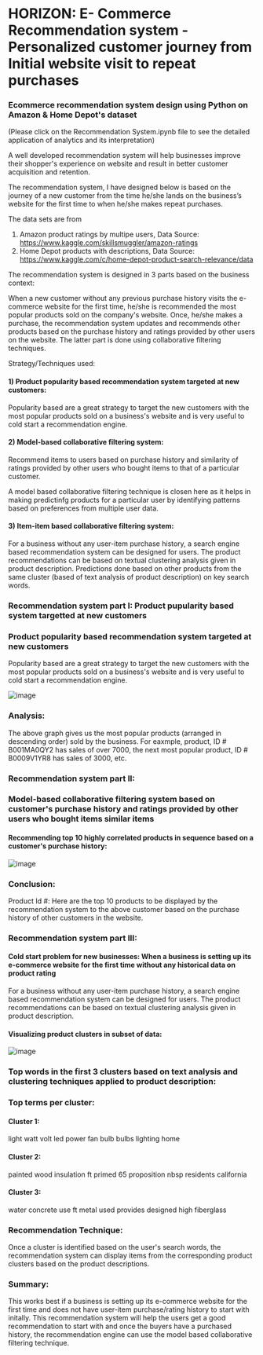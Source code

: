 # HORIZON: E- Commerce Recommendation system - Personalized customer journey from Initial website visit to repeat purchases
### Ecommerce recommendation system design using Python on Amazon & Home Depot's dataset

(Please click on the Recommendation System.ipynb file  to see the detailed application of analytics and its interpretation)

A well developed recommendation system will help businesses improve their shopper's experience on website and result in better customer acquisition and retention.

The recommendation system, I have designed below is based on the journey of a new customer from the time he/she lands on the business’s website for the first time to when he/she makes repeat purchases. 

The data sets are from
1. Amazon product ratings by multipe users, Data Source: https://www.kaggle.com/skillsmuggler/amazon-ratings
2. Home Depot products with descriptions, Data Source: https://www.kaggle.com/c/home-depot-product-search-relevance/data

The recommendation system is designed in 3 parts based on the business context:

When a new customer without any previous purchase history visits the e-commerce website for the first time, he/she is recommended the most popular products sold on the company's website. Once, he/she makes a purchase, the recommendation system updates and recommends other products based on the purchase history and ratings provided by other users on the website. The latter part is done using collaborative filtering techniques.

Strategy/Techniques used: 

#### 1) Product popularity based recommendation system targeted at new customers:

Popularity based are a great strategy to target the new customers with the most popular products sold on a business's website and is very useful to cold start a recommendation engine.

#### 2) Model-based collaborative filtering system:

Recommend items to users based on purchase history and similarity of ratings provided by other users who bought items to that of a particular customer.

A model based collaborative filtering technique is closen here as it helps in making predictinfg products for a particular user by identifying patterns based on preferences from multiple user data.

#### 3) Item-item based collaborative filtering system: 

For a business without any user-item purchase history, a search engine based recommendation system can be designed for users. The product recommendations can be based on textual clustering analysis given in product description.
Predictions done based on other products from the same cluster (based of text analysis of product description) on key search words.

### Recommendation system part I: Product pupularity based system targetted at new customers

### Product popularity based recommendation system targeted at new customers

Popularity based are a great strategy to target the new customers with the most popular products sold on a business's website and is very useful to cold start a recommendation engine.

![image](https://user-images.githubusercontent.com/38769913/51401953-27a90a00-1b1a-11e9-9dca-c18c9d592121.png)


### Analysis:

The above graph gives us the most popular products (arranged in descending order) sold by the business. For eaxmple, product, ID # B001MA0QY2 has sales of over 7000, the next most popular product, ID # B0009V1YR8 has sales of 3000, etc.

### Recommendation system part II: 

### Model-based collaborative filtering system based on customer's purchase history and ratings provided by other users who bought items similar items

#### Recommending top 10 highly correlated products in sequence based on a customer's purchase history:

![image](https://user-images.githubusercontent.com/38769913/51402144-a8680600-1b1a-11e9-8c45-3f8177516a48.png)

### Conclusion: 

Product Id #: Here are the top 10 products to be displayed by the recommendation system to the above customer based on the purchase history of other customers in the website.

### Recommendation system part III: 

#### Cold start problem for new businesses: When a business is setting up its e-commerce website for the first time without any historical data on product rating

For a business without any user-item purchase history, a search engine based recommendation system can be designed for users. The product recommendations can be based on textual clustering analysis given in product description.

#### Visualizing product clusters in subset of data:

![image](https://user-images.githubusercontent.com/38769913/51402355-393ee180-1b1b-11e9-9f98-8af45733d496.png)

### Top words in the first 3 clusters based on text analysis and clustering techniques applied to product description:

### Top terms per cluster:

#### Cluster 1:
 light
 watt
 volt
 led
 power
 fan
 bulb
 bulbs
 lighting
 home

#### Cluster 2:

 painted
 wood
 insulation
 ft
 primed
 65
 proposition
 nbsp
 residents
 california

####  Cluster 3:
 water
 concrete
 use
 ft
 metal
 used
 provides
 designed
 high
 fiberglass


### Recommendation Technique: 

Once a cluster is identified based on the user's search words, the recommendation system can display items from the corresponding product clusters based on the product descriptions.

### Summary:
This works best if a business is setting up its e-commerce website for the first time and does not have user-item purchase/rating history to start with initally. This recommendation system will help the users get a good recommendation to start with and once the buyers have a purchased history, the recommendation engine can use the model based collaborative filtering technique.
